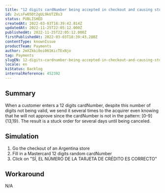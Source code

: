 ```yaml
---
title: "12 digits cardNumber being accepted in checkout and causing stuck transactions"
id: 2vLsFwO5Dt2gUL9kUTZ8s3
status: PUBLISHED
createdAt: 2022-03-03T18:39:42.814Z
updatedAt: 2022-11-25T22:05:12.000Z
publishedAt: 2022-11-25T22:05:12.000Z
firstPublishedAt: 2022-03-03T18:39:43.280Z
contentType: knownIssue
productTeam: Payments
author: 2mXZkbi0oi061KicTExNjo
tag: Payments
slugEN: 12-digits-cardnumber-being-accepted-in-checkout-and-causing-stuck-transactions
locale: en
kiStatus: Backlog
internalReference: 452392
---
```


## Summary


When a customer enters a 12 digits cardNumber, despite this number of digits not being valid, we send it several times to the acquirer even knowing that he will not approve since the cardNumber is not in the pattern: [0-9]{13,19}. The result is a stuck order for several days until being canceled.



## Simulation



1. Go the checkout of an Argentina store
2. Fill in a Mastercard 12 digits random cardNumber
3. Click on "SÍ, EL NÚMERO DE LA TARJETA DE CRÉDITO ES CORRECTO"



## Workaround


N/A

